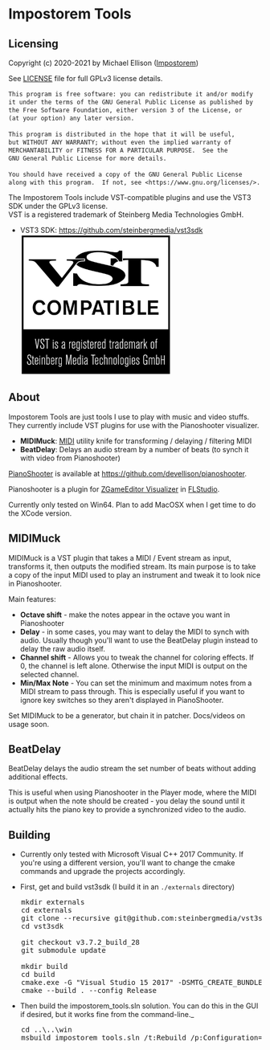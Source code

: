 # Impostorem Tools


## Licensing
Copyright (c) 2020-2021 by Michael Ellison (<a href="https://www.impostorem.com">Impostorem</a>)

See <a href="LICENSE">LICENSE</a> file for full GPLv3 license details.

    This program is free software: you can redistribute it and/or modify
    it under the terms of the GNU General Public License as published by
    the Free Software Foundation, either version 3 of the License, or
    (at your option) any later version.

    This program is distributed in the hope that it will be useful,
    but WITHOUT ANY WARRANTY; without even the implied warranty of
    MERCHANTABILITY or FITNESS FOR A PARTICULAR PURPOSE.  See the
    GNU General Public License for more details.

    You should have received a copy of the GNU General Public License
    along with this program.  If not, see <https://www.gnu.org/licenses/>.

The Impostorem Tools include VST-compatible plugins and use the VST3 SDK under the GPLv3 license.   
VST is a registered trademark of Steinberg Media Technologies GmbH.

- VST3 SDK: https://github.com/steinbergmedia/vst3sdk
![VST Logo and Trademark](doc/images/VST_Compatible_Logo_Steinberg_with_TM_negative.png)


## About
Impostorem Tools are just tools I use to play with music and video stuffs.
They currently include VST plugins for use with the Pianoshooter visualizer.
- <b>MIDIMuck</b>:  <a href="http://www.midi.org">MIDI</a> utility knife for transforming / delaying / filtering MIDI
- <b>BeatDelay</b>: Delays an audio stream by a number of beats (to synch it with video from Pianoshooter)

<a href="https://github.com/devellison/pianoshooter">PianoShooter</a> is available at https://github.com/devellison/pianoshooter.

Pianoshooter is a plugin for <a href="https://www.image-line.com/fl-studio-learning/fl-studio-online-manual/html/plugins/ZGameEditor%20Visualizer.htm">ZGameEditor Visualizer</a>
in <a href="https://www.image-line.com">FLStudio</a>.

Currently only tested on Win64.  Plan to add MacOSX when I get time to do the XCode version.

## MIDIMuck
MIDIMuck is a VST plugin that takes a MIDI / Event stream as input, transforms it,
then outputs the modified stream.  Its main purpose is to take a copy of the input 
MIDI used to play an instrument and tweak it to look nice in Pianoshooter.

Main features:
- <b>Octave shift</b> - make the notes appear in the octave you want in Pianoshooter
- <b>Delay</b> - in some cases, you may want to delay the MIDI to synch with audio.
  Usually though you'll want to use the BeatDelay plugin instead to delay the 
  raw audio itself.
- <b>Channel shift</b> - Allows you to tweak the channel for coloring effects.  If 0,
  the channel is left alone. Otherwise the input MIDI is output on the selected channel.
- <b>Min/Max Note</b> - You can set the minimum and maximum notes from a MIDI stream to
  pass through.  This is especially useful if you want to ignore key switches so
  they aren't displayed in PianoShooter.

Set MIDIMuck to be a generator, but chain it in patcher. Docs/videos on usage soon.

## BeatDelay
BeatDelay delays the audio stream the set number of beats without adding additional effects.

This is useful when using Pianoshooter in the Player mode, where the MIDI is output
when the note should be created - you delay the sound until it actually hits the
piano key to provide a synchronized video to the audio.

## Building
- Currently only tested with Microsoft Visual C++ 2017 Community. If you're using
  a different version, you'll want to change the cmake commands and upgrade the
  projects accordingly.

- First, get and build vst3sdk (I build it in an `./externals` directory)
<pre>
   mkdir externals
   cd externals
   git clone --recursive git@github.com:steinbergmedia/vst3sdk.git
   cd vst3sdk   

   git checkout v3.7.2_build_28
   git submodule update
   
   mkdir build
   cd build
   cmake.exe -G "Visual Studio 15 2017" -DSMTG_CREATE_BUNDLE_FOR_WINDOWS=OFF -DSMTG_ADD_VST3_PLUGINS_SAMPLE=OFF -DSMTG_ADD_VSTGUI=ON -DSMTG_CREATE_PLUGIN_LINK=OFF -DSMTG_USE_STATIC_CRT=ON -DCMAKE_BUILD_TYPE=Release -DCMAKE_INSTALL_PREFIX=.\vstsdk -A x64 ..
   cmake --build . --config Release
</pre>
- Then build the impostorem_tools.sln solution. You can do this in the GUI if desired,
  but it works fine from the command-line._
<pre>
   cd ..\..\win
   msbuild impostorem_tools.sln /t:Rebuild /p:Configuration=Release
</pre>
